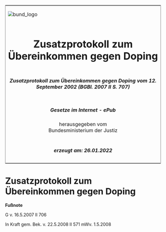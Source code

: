 <span id="DECKBLATT.html"></span>

<table border="0" frame="border" width="100%">

<tr valign="top">

<td align="left">

![bund\_logo](BfJ_2021_Web_de_de.gif)

</td>

<td align="right">

 

</td>

</tr>

<tr align="center" valign="middle">

<td colspan="2">

# Zusatzprotokoll zum Übereinkommen gegen Doping

</td>

</tr>

<tr align="center" valign="middle">

<td colspan="2">

##### Zusatzprotokoll zum Übereinkommen gegen Doping vom 12. September 2002 (BGBl. 2007 II S. 707)

</td>

</tr>

<tr align="center" valign="middle">

<td colspan="2">

  
  

##### Gesetze im Internet - ePub  
  
herausgegeben vom  
Bundesministerium der Justiz

</td>

</tr>

<tr align="center" valign="bottom">

<td colspan="2">

  
  

##### erzeugt am: 26.01.2022

</td>

</tr>

</table>

<span id="BJNR070720007.html"></span>

# Zusatzprotokoll zum Übereinkommen gegen Doping

<div>

  
**Fußnote**

<div class="jnhtml">

<div>

<div class="jurAbsatz">

G v. 16.5.2007 II 706

</div>

<div class="jurAbsatz">

  
In Kraft gem. Bek. v. 22.5.2008 II 571 mWv. 1.5.2008

</div>

</div>

</div>

</div>
